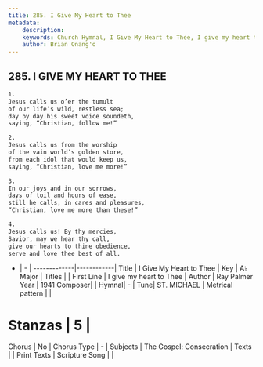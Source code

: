 ```yaml
---
title: 285. I Give My Heart to Thee
metadata:
    description: 
    keywords: Church Hymnal, I Give My Heart to Thee, I give my heart to Thee, 
    author: Brian Onang'o
---
```



## 285. I GIVE MY HEART TO THEE

```txt
1.
Jesus calls us o’er the tumult
of our life’s wild, restless sea;
day by day his sweet voice soundeth,
saying, “Christian, follow me!”

2.
Jesus calls us from the worship
of the vain world’s golden store,
from each idol that would keep us,
saying, “Christian, love me more!”

3.
In our joys and in our sorrows,
days of toil and hours of ease,
still he calls, in cares and pleasures,
“Christian, love me more than these!”

4.
Jesus calls us! By thy mercies,
Savior, may we hear thy call,
give our hearts to thine obedience,
serve and love thee best of all.
```

- |   -  |
-------------|------------|
Title | I Give My Heart to Thee |
Key | A♭ Major |
Titles |  |
First Line | I give my heart to Thee |
Author | Ray Palmer
Year | 1941
Composer|  |
Hymnal|  - |
Tune| ST. MICHAEL |
Metrical pattern | |
# Stanzas | 5 |
Chorus | No |
Chorus Type | - |
Subjects | The Gospel: Consecration |
Texts |  |
Print Texts | 
Scripture Song |  |
  
